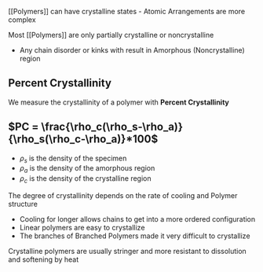 [[Polymers]] can have crystalline states - Atomic Arrangements are more complex

Most [[Polymers]] are only partially crystalline or noncrystalline
- Any chain disorder or kinks with result in Amorphous (Noncrystalline) region

## Percent Crystallinity
We measure the crystallinity of a polymer with **Percent Crystallinity**
## $PC = \frac{\rho_c(\rho_s-\rho_a)}{\rho_s(\rho_c-\rho_a)}*100$
- $\rho_s$ is the density of the specimen
- $\rho_a$ is the density of the amorphous region
- $\rho_c$ is the density of the crystalline region

The degree of crystallinity depends on the rate of cooling and Polymer structure
- Cooling for longer allows chains to get into a more ordered configuration
- Linear polymers are easy to crystallize
- The branches of Branched Polymers made it very difficult to crystallize

Crystalline polymers are usually stringer and more resistant to dissolution and softening by heat